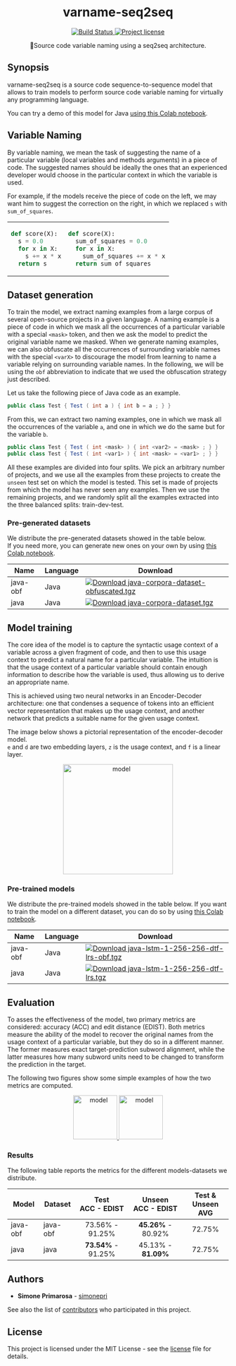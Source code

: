 <h1 align="center">
  <b>varname-seq2seq</b>
</h1>
<p align="center">
  <!-- CI - TravisCI -->
  <a href="https://travis-ci.com/simonepri/varname-seq2seq">
    <img src="https://img.shields.io/travis/com/simonepri/varname-seq2seq/master.svg" alt="Build Status" />
  </a>
  <!-- License - MIT -->
  <a href="https://github.com/simonepri/varname-seq2seq/tree/master/license">
    <img src="https://img.shields.io/github/license/simonepri/varname-seq2seq.svg" alt="Project license" />
  </a>
</p>
<p align="center">
  📄Source code variable naming using a seq2seq architecture.
</p>


## Synopsis

varname-seq2seq is a source code sequence-to-sequence model that allows to train models to perform source code variable naming for virtually any programming language.

You can try a demo of this model for Java [using this Colab notebook][colab:demo-java].


## Variable Naming

By variable naming, we mean the task of suggesting the name of a particular variable (local variables and methods arguments) in a piece of code.
The suggested names should be ideally the ones that an experienced developer would choose in the particular context in which the variable is used.

For example, if the models receive the piece of code on the left, we may want him to suggest the correction on the right, in which we replaced `s` with `sum_of_squares`.

<table>
<tr>
<td>

```python
def score(X):
  s = 0.0
  for x in X:
    s += x * x
  return s
```

</td>
<td>

```python
def score(X):
  sum_of_squares = 0.0
  for x in X:
    sum_of_squares += x * x
  return sum_of_squares
```

</td>
</tr>
</table>


## Dataset generation

To train the model, we extract naming examples from a large corpus of several open-source projects in a given language.
A naming example is a piece of code in which we mask all the occurrences of a particular variable with a special `<mask>` token, and then we ask the model to predict the original variable name we masked.
When we generate naming examples, we can also obfuscate all the occurrences of surrounding variable names with the special `<varX>` to discourage the model from learning to name a variable relying on surrounding variable names.
In the following, we will be using the `obf` abbreviation to indicate that we used the obfuscation strategy just described.

Let us take the following piece of Java code as an example.
```java
public class Test { Test ( int a ) { int b = a ; } }
```
From this, we can extract two naming examples, one in which we mask all the occurrences of the variable `a`, and one in which we do the same but for the variable `b`.

```java
public class Test { Test ( int <mask> ) { int <var2> = <mask> ; } }
public class Test { Test ( int <var1> ) { int <mask> = <var1> ; } }
```

All these examples are divided into four splits.
We pick an arbitrary number of projects, and we use all the examples from these projects to create the `unseen` test set on which the model is tested. This set is made of projects from which the model has never seen any examples.
Then we use the remaining projects, and we randomly split all the examples extracted into the three balanced splits: train-dev-test.

### Pre-generated datasets

We distribute the pre-generated datasets showed in the table below.  
If you need more, you can generate new ones on your own by using [this Colab notebook][colab:dataset].

| Name | Language | Download |
|------|----------|----------|
| java-obf | Java | [![Download java-corpora-dataset-obfuscated.tgz](https://img.shields.io/github/downloads/simonepri/varname-seq2seq/latest/java-corpora-dataset-obfuscated.tgz.svg)][download:java-corpora-dataset-obfuscated.tgz] |
| java | Java | [![Download java-corpora-dataset.tgz](https://img.shields.io/github/downloads/simonepri/varname-seq2seq/latest/java-corpora-dataset.tgz.svg)][download:java-corpora-dataset.tgz] |


## Model training

The core idea of the model is to capture the syntactic usage context of a variable across a given fragment of code, and then to use this usage context to predict a natural name for a particular variable.
The intuition is that the usage context of a particular variable should contain enough information to describe how the variable is used, thus allowing us to derive an appropriate name.

This is achieved using two neural networks in an Encoder-Decoder architecture: one that condenses a sequence of tokens into an efficient vector representation that makes up the usage context, and another network that predicts a suitable name for the given usage context.

The image below shows a pictorial representation of the encoder-decoder model.  
`e` and `d` are two embedding layers, `z` is the usage context, and `f` is a linear layer.

<p align="center">
  <a href="#">
    <img height="250" src="https://user-images.githubusercontent.com/3505087/77015522-f1108e80-696c-11ea-837d-b5aa2328546c.png" alt="model" />
  </a>
</p>

### Pre-trained models

We distribute the pre-trained models showed in the table below.
If you want to train the model on a different dataset, you can do so by using [this Colab notebook][colab:model].

| Name | Language | Download |
|------|----------|----------|
| java-obf | Java | [![Download java-lstm-1-256-256-dtf-lrs-obf.tgz](https://img.shields.io/github/downloads/simonepri/varname-seq2seq/latest/java-lstm-1-256-256-dtf-lrs-obf.tgz.svg)][download:java-lstm-1-256-256-dtf-lrs-obf.tgz] |
| java | Java | [![Download java-lstm-1-256-256-dtf-lrs.tgz](https://img.shields.io/github/downloads/simonepri/varname-seq2seq/latest/java-lstm-1-256-256-dtf-lrs.tgz.svg)][download:java-lstm-1-256-256-dtf-lrs.tgz] |


## Evaluation

To asses the effectiveness of the model, two primary metrics are considered: accuracy (ACC) and edit distance (EDIST).
Both metrics measure the ability of the model to recover the original names from the usage context of a particular variable, but they do so in a different manner.
The former measures exact target-prediction subword alignment, while the latter measures how many subword units need to be changed to transform the prediction in the target.

The following two figures show some simple examples of how the two metrics are computed.

<p align="center">
  <a href="#">
    <img height="100" src="https://user-images.githubusercontent.com/3505087/77015949-3b463f80-696e-11ea-86f5-2c72811e21c5.png" alt="model" />
    <img height="100" src="https://user-images.githubusercontent.com/3505087/77015962-426d4d80-696e-11ea-84b0-d36d936380ce.png" alt="model" />
  </a>
</p>


### Results

The following table reports the metrics for the different models-datasets we distribute.

| Model | Dataset | Test<br>ACC - EDIST | Unseen <br>ACC - EDIST | Test & Unseen <br>AVG |
|-------|---------|:-------------------:|:----------------------:|:---------------------:|
| java-obf | java-obf | 73.56% - 91.25% | **45.26%** - 80.92% | 72.75% |
| java | java | **73.54%** - 91.25% | 45.13% - **81.09%** | 72.75% |


## Authors

- **Simone Primarosa** - [simonepri][github:simonepri]

See also the list of [contributors][contributors] who participated in this project.


## License

This project is licensed under the MIT License - see the [license][license] file for details.


<!-- Links -->
[license]: https://github.com/simonepri/varname-seq2seq/tree/master/license
[contributors]: https://github.com/simonepri/varname-seq2seq/contributors

[src/bin]: https://github.com/simonepri/varname-seq2seq/tree/master/src/bin

[download:java-lstm-1-256-256-dtf-lrs-obf.tgz]: https://github.com/simonepri/varname-seq2seq/releases/latest/download/java-lstm-1-256-256-dtf-lrs-obf.tgz
[download:java-lstm-1-256-256-dtf-lrs.tgz]: https://github.com/simonepri/varname-seq2seq/releases/latest/download/java-lstm-1-256-256-dtf-lrs.tgz
[download:java-corpora-dataset.tgz]: https://github.com/simonepri/varname-seq2seq/releases/latest/download/java-corpora-dataset.tgz
[download:java-corpora-dataset-obfuscated.tgz]: https://github.com/simonepri/varname-seq2seq/releases/latest/download/java-corpora-dataset-obfuscated.tgz

[repo:Bukkit/Bukkit]: https://github.com/Bukkit/Bukkit
[repo:clojure/clojure]: https://github.com/clojure/clojure
[repo:apache/dubbo]: https://github.com/apache/dubbo
[repo:google/error-prone]: https://github.com/google/error-prone
[repo:grails/grails-core]: https://github.com/grails/grails-core
[repo:google/guice]: https://github.com/google/guice
[repo:hibernate/hibernate-orm]: https://github.com/hibernate/hibernate-orm
[repo:jhy/jsoup]: https://github.com/jhy/jsoup
[repo:junit-team/junit4]: https://github.com/junit-team/junit4
[repo:apache/kafka]: https://github.com/apache/kafka
[repo:libgdx/libgdx]: https://github.com/libgdx/libgdx
[repo:dropwizard/metrics]: https://github.com/dropwizard/metrics
[repo:square/okhttp]: https://github.com/square/okhttp
[repo:spring-projects/spring-framework]: https://github.com/spring-projects/spring-framework
[repo:apache/tomcat]: https://github.com/apache/tomcat
[repo:apache/cassandra]: https://github.com/apache/cassandra

[github:simonepri]: https://github.com/simonepri

[colab:demo-java]: https://colab.research.google.com/github/simonepri/varname-seq2seq/blob/master/examples/predict_java.ipynb
[colab:model]: https://colab.research.google.com/github/simonepri/varname-seq2seq/blob/master/examples/train.ipynb
[colab:dataset]: https://colab.research.google.com/github/simonepri/varname-seq2seq/blob/master/examples/dataset_generation.ipynb
